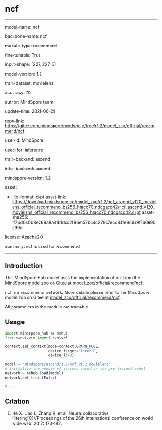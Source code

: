 # ncf

---

model-name: ncf

backbone-name: ncf

module-type: recommend

fine-tunable: True

input-shape: [227, 227, 3]

model-version: 1.2

train-dataset: movielens

accuracy: 70

author: MindSpore team

update-time: 2021-06-29

repo-link: <https://gitee.com/mindspore/mindspore/tree/r1.2/model_zoo/official/recommend/ncf>

user-id: MindSpore

used-for: inference

train-backend: ascend

infer-backend: ascend

mindspore-version: 1.2

asset:

-
    file-format: ckpt
    asset-link: <https://download.mindspore.cn/model_zoo/r1.2/ncf_ascend_v120_movielens_official_recommend_bs256_hracc70_ndcgacc42/ncf_ascend_v120_movielens_official_recommend_bs256_hracc70_ndcgacc42.ckpt>
    asset-sha256: ff7bd040b8e269a8a81b1dcc2f96e157bc4c279c7ecc84fe9c9a9f166690e99d

license: Apache2.0

summary: ncf is used for recommend

---

## Introduction

This MindSpore Hub model uses the implementation of ncf from the MindSpore model zoo on Gitee at model_zoo/official/recommend/ncf.

ncf is a recommend network. More details please refer to the MindSpore model zoo on Gitee at [model_zoo/official/recommend/ncf](https://gitee.com/mindspore/mindspore/blob/r1.2/model_zoo/official/recommend/ncf/README.md).

All parameters in the module are trainable.

## Usage

```python
import mindspore_hub as mshub
from mindspore import context

context.set_context(mode=context.GRAPH_MODE,
                    device_target="Ascend",
                    device_id=0)

model = "mindspore/ascend/1.2/ncf_v1.2_movielens"
# initialize the number of classes based on the pre-trained model
network = mshub.load(model)
network.set_train(False)

# ...
```

## Citation

1. He X, Liao L, Zhang H, et al. Neural collaborative filtering[C]//Proceedings of the 26th international conference on world wide web. 2017: 173-182.
